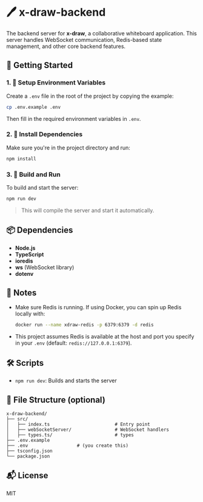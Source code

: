 # 🖊️ x-draw-backend

The backend server for **x-draw**, a collaborative whiteboard application. This server handles WebSocket communication, Redis-based state management, and other core backend features.

## 🚀 Getting Started

### 1. 📄 Setup Environment Variables

Create a `.env` file in the root of the project by copying the example:

```bash
cp .env.example .env
```

Then fill in the required environment variables in `.env`.

### 2. 🔧 Install Dependencies

Make sure you're in the project directory and run:

```bash
npm install
```

### 3. 🔨 Build and Run

To build and start the server:

```bash
npm run dev
```

> This will compile the server and start it automatically.

## 📦 Dependencies

- **Node.js**
- **TypeScript**
- **ioredis**
- **ws** (WebSocket library)
- **dotenv**

## 💬 Notes

- Make sure Redis is running. If using Docker, you can spin up Redis locally with:

  ```bash
  docker run --name xdraw-redis -p 6379:6379 -d redis
  ```

- This project assumes Redis is available at the host and port you specify in your `.env` (default: `redis://127.0.0.1:6379`).

## 🛠️ Scripts

- `npm run dev`: Builds and starts the server

## 📁 File Structure (optional)

```plaintext
x-draw-backend/
├── src/
│   ├── index.ts                        # Entry point
│   ├── webSocketServer/                # WebSocket handlers
│   ├── types.ts/                       # types
├── .env.example
├── .env                  # (you create this)
├── tsconfig.json
└── package.json
```

## 📬 License

MIT
